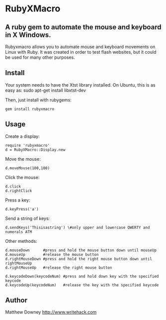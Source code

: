 # RubyXMacro

## A ruby gem to automate the mouse and keyboard in X Windows.

Rubyxmacro allows you to automate mouse and keyboard movements on Linux with Ruby. It was created in order to test flash websites, but it could be used for many other purposes.

## Install

Your system needs to have the Xtst library installed.
On Ubuntu, this is as easy as:
    sudo apt-get install libxtst-dev

Then, just install with rubygems:

    gem install rubyxmacro

## Usage

Create a display:

    require 'rubyxmacro'
    d = RubyXMacro::Display.new

Move the mouse:

    d.moveMouse(100,100)

Click the mouse:

    d.click
    d.rightClick

Press a key:

    d.keyPress('a')

Send a string of keys:

    d.sendKeys('Thisisastring') \#only upper and lowercase QWERTY and numerals ATM

Other methods:

    d.mouseDown      #press and hold the mouse button down until mouseUp
    d.mouseUp        #release the mouse button
    d.rightMouseDown #press and hold the right mouse button down until rightMouseUp
    d.rightMouseUp   #release the right mouse button

    d.keycodeDown(keycodeNum) #press and hold down key with the specified keycode
    d.keycodeUp(keycodeNum)   #release the key with the specified keycode

## Author

Matthew Downey
http://www.writehack.com
